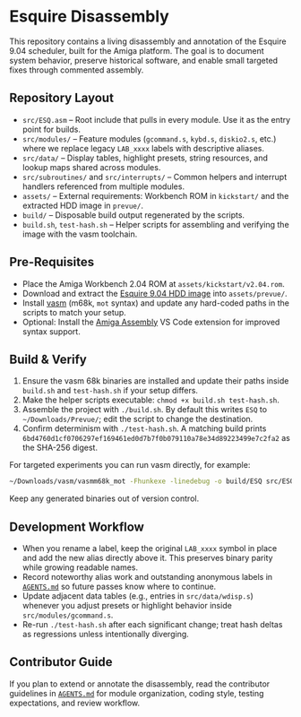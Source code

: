 # Esquire Disassembly

This repository contains a living disassembly and annotation of the Esquire 9.04 scheduler, built for the Amiga platform. The goal is to document system behavior, preserve historical software, and enable small targeted fixes through commented assembly.

## Repository Layout
- `src/ESQ.asm` – Root include that pulls in every module. Use it as the entry point for builds.
- `src/modules/` – Feature modules (`gcommand.s`, `kybd.s`, `diskio2.s`, etc.) where we replace legacy `LAB_xxxx` labels with descriptive aliases.
- `src/data/` – Display tables, highlight presets, string resources, and lookup maps shared across modules.
- `src/subroutines/` and `src/interrupts/` – Common helpers and interrupt handlers referenced from multiple modules.
- `assets/` – External requirements: Workbench ROM in `kickstart/` and the extracted HDD image in `prevue/`.
- `build/` – Disposable build output regenerated by the scripts.
- `build.sh`, `test-hash.sh` – Helper scripts for assembling and verifying the image with the vasm toolchain.

## Pre-Requisites
- Place the Amiga Workbench 2.04 ROM at `assets/kickstart/v2.04.rom`.
- Download and extract the [Esquire 9.04 HDD image](https://park-city.club/~frix/prevue/Prevue.zip) into `assets/prevue/`.
- Install [vasm](https://sun.hasenbraten.de/vasm/) (m68k, `mot` syntax) and update any hard-coded paths in the scripts to match your setup.
- Optional: Install the [Amiga Assembly](https://marketplace.visualstudio.com/items?itemName=prb28.amiga-assembly) VS Code extension for improved syntax support.

## Build & Verify
1. Ensure the vasm 68k binaries are installed and update their paths inside `build.sh` and `test-hash.sh` if your setup differs.
2. Make the helper scripts executable: `chmod +x build.sh test-hash.sh`.
3. Assemble the project with `./build.sh`. By default this writes `ESQ` to `~/Downloads/Prevue/`; edit the script to change the destination.
4. Confirm determinism with `./test-hash.sh`. A matching build prints `6bd4760d1cf0706297ef169461ed0d7b7f0b079110a78e34d89223499e7c2fa2` as the SHA-256 digest.

For targeted experiments you can run vasm directly, for example:
```bash
~/Downloads/vasm/vasmm68k_mot -Fhunkexe -linedebug -o build/ESQ src/ESQ.asm
```
Keep any generated binaries out of version control.

## Development Workflow
- When you rename a label, keep the original `LAB_xxxx` symbol in place and add the new alias directly above it. This preserves binary parity while growing readable names.
- Record noteworthy alias work and outstanding anonymous labels in [`AGENTS.md`](AGENTS.md) so future passes know where to continue.
- Update adjacent data tables (e.g., entries in `src/data/wdisp.s`) whenever you adjust presets or highlight behavior inside `src/modules/gcommand.s`.
- Re-run `./test-hash.sh` after each significant change; treat hash deltas as regressions unless intentionally diverging.

## Contributor Guide
If you plan to extend or annotate the disassembly, read the contributor guidelines in [`AGENTS.md`](AGENTS.md) for module organization, coding style, testing expectations, and review workflow.
